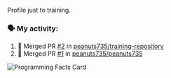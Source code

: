 Profile just to training.

### 🗣 My activity:
<!--START_SECTION:activity-->
1. 🎉 Merged PR [#2](https://github.com/peanuts735/training-repository/pull/2) in [peanuts735/training-repository](https://github.com/peanuts735/training-repository)
2. 🎉 Merged PR [#1](https://github.com/peanuts735/peanuts735/pull/1) in [peanuts735/peanuts735](https://github.com/peanuts735/peanuts735)
<!--END_SECTION:activity-->

![Programming Facts Card](https://github-cards-worker.akanshsirohi-dev.workers.dev/programming-facts-card?theme=neon_horizon)
